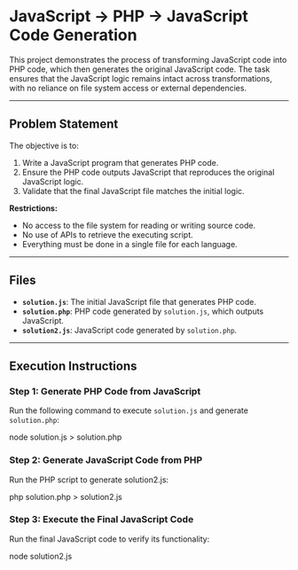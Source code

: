 # JavaScript → PHP → JavaScript Code Generation

This project demonstrates the process of transforming JavaScript code into PHP code, which then generates the original JavaScript code. The task ensures that the JavaScript logic remains intact across transformations, with no reliance on file system access or external dependencies.

---

## Problem Statement

The objective is to:
1. Write a JavaScript program that generates PHP code.
2. Ensure the PHP code outputs JavaScript that reproduces the original JavaScript logic.
3. Validate that the final JavaScript file matches the initial logic.

**Restrictions:**
- No access to the file system for reading or writing source code.
- No use of APIs to retrieve the executing script.
- Everything must be done in a single file for each language.

---

## Files

- **`solution.js`**: The initial JavaScript file that generates PHP code.
- **`solution.php`**: PHP code generated by `solution.js`, which outputs JavaScript.
- **`solution2.js`**: JavaScript code generated by `solution.php`.

---

## Execution Instructions

### Step 1: Generate PHP Code from JavaScript
Run the following command to execute `solution.js` and generate `solution.php`:

node solution.js > solution.php

### Step 2: Generate JavaScript Code from PHP
Run the PHP script to generate solution2.js:

php solution.php > solution2.js

### Step 3: Execute the Final JavaScript Code
Run the final JavaScript code to verify its functionality:

node solution2.js
